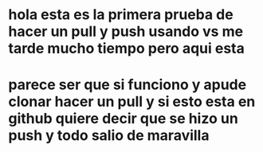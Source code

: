 # hola esta es la primera prueba de hacer un pull y push usando vs me tarde mucho tiempo pero aqui esta 

# parece ser que si funciono y apude clonar hacer un pull y si esto esta en github quiere decir que se hizo un push y todo salio de maravilla 